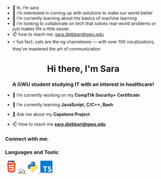- 👋 hi, i’m sara
- 👀 i’m interested in coming up with solutions to make our world better
- 🌱 i’m currently learning about the basics of machine learning
- 💞️ i’m looking to collaborate on tech that solves real-world problems or just makes life a little easier.
- 📫 how to reach me: sara.djebbari@gwu.edu
- ⚡ fun fact: cats are the og chameleons — with over 100 vocalizations, they’ve mastered the art of communication

<!---
sarabytee/sarabytee is a ✨ special ✨ repository because its `README.md` (this file) appears on your GitHub profile.
You can click the Preview link to take a look at your changes.
--->
<h1 align="center">Hi there, I'm Sara</h1>
<h3 align="center">A GWU student studying IT with an interest in healthcare!</h3>

- 🔭 I’m currently working on my **CompTIA Security+ Certificate**

- 🌱 I’m currently learning **JavaScript, C/C++, Bash**

- 💬 Ask me about my **Capstone Project**

- 📫 How to reach me **sara.djebbari@gwu.edu**


<h3 align="left">Connect with me:</h3>
<p align="left">
</p>

<h3 align="left">Languages and Tools:</h3>
<p align="left"> <a href="https://www.w3.org/html/" target="_blank" rel="noreferrer"> <img src="https://raw.githubusercontent.com/devicons/devicon/master/icons/html5/html5-original-wordmark.svg" alt="html5" width="40" height="40"/> </a> <a href="https://www.r-project.org/" target="_blank" rel="noreferrer"> <img src="https://www.r-project.org/logo/Rlogo.svg" alt="r" width="40" height="40"/> </a> <a href="https://www.python.org" target="_blank" rel="noreferrer"> <img src="https://raw.githubusercontent.com/devicons/devicon/master/icons/python/python-original.svg" alt="python" width="40" height="40"/> </a> <a href="https://www.typescriptlang.org/" target="_blank" rel="noreferrer"> <img src="https://raw.githubusercontent.com/devicons/devicon/master/icons/typescript/typescript-original.svg" alt="typescript" width="40" height="40"/> </a> </p>
